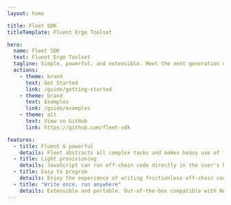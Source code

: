 ```yaml
---
layout: home

title: Fleet SDK
titleTemplate: Fluent Ergo Toolset

hero:
  name: Fleet SDK
  text: Fluent Ergo Toolset
  tagline: Simple, powerful, and extensible. Meet the next generation of Ergo Platform's off-chain code SDKs.
  actions:
    - theme: brand
      text: Get Started
      link: /guide/getting-started
    - theme: brand
      text: Examples
      link: /guide/examples
    - theme: alt
      text: View on GitHub
      link: https://github.com/fleet-sdk

features:
  - title: Fluent & powerful
    details: Fleet abstracts all complex tasks and makes heavy use of fluent APIs to deliver a great developer experience.
  - title: Light provisioning
    details: JavaScript can run off-chain code directly in the user's browser. Eliminating the need for backends can simplify the creation of more decentralized applications.
  - title: Easy to program
    details: Enjoy the experience of writing frictionless off-chain code with a fully typed and pure Javascript library.
  - title: "Write once, run anywhere"
    details: Extensible and portable. Out-of-the-box compatible with Node.js and browser environments.
---
```

